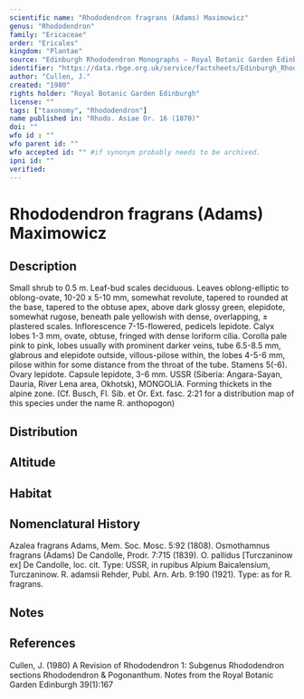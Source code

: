 ```yaml
---
scientific name: "Rhododendron fragrans (Adams) Maximowicz"
genus: "Rhododendron"
family: "Ericaceae"
order: "Ericales"
kingdom: "Plantae"
source: "Edinburgh Rhododendron Monographs – Royal Botanic Garden Edinburgh"
identifier: "https://data.rbge.org.uk/service/factsheets/Edinburgh_Rhododendron_Monographs.xhtml"
author: "Cullen, J."
created: "1980"
rights holder: "Royal Botanic Garden Edinburgh"
license: ""
tags: ["taxonomy", "Rhododendron"]
name published in: "Rhodo. Asiae Or. 16 (1870)"
doi: ""
wfo id : ""
wfo parent id: ""
wfo accepted id: "" #if synonym probably needs to be archived.                      
ipni id: ""
verified:
---
```


                       

# Rhododendron fragrans (Adams) Maximowicz

## Description
Small shrub to 0.5 m. Leaf-bud scales deciduous. Leaves oblong-elliptic to oblong-ovate, 10-20 x 5-10 mm, somewhat revolute, tapered to rounded at the base, tapered to the obtuse apex, above dark glossy green, elepidote, somewhat rugose, beneath pale yellowish with dense, overlapping, ± plastered scales. Inflorescence 7-15-flowered, pedicels lepidote. Calyx lobes 1-3 mm, ovate, obtuse, fringed with dense loriform cilia. Corolla pale pink to pink, lobes usually with prominent darker veins, tube 6.5-8.5 mm, glabrous and elepidote outside, villous-pilose within, the lobes 4-5-6 mm, pilose within for some distance from the throat of the tube. Stamens 5(-6). Ovary lepidote. Capsule lepidote, 3-6 mm. USSR (Siberia: Angara-Sayan, Dauria, River Lena area, Okhotsk), MONGOLIA. Forming thickets in the alpine zone. (Cf. Busch, Fl. Sib. et Or. Ext. fasc. 2:21 for a distribution map of this species under the name R. anthopogon)

## Distribution


## Altitude


## Habitat


## Nomenclatural History
Azalea fragrans Adams, Mem. Soc. Mosc. 5:92 (1808). Osmothamnus fragrans (Adams) De Candolle, Prodr. 7:715 (1839). O. pallidus [Turczaninow ex] De Candolle, loc. cit. Type: USSR, in rupibus Alpium Baicalensium, Turczaninow. R. adamsii Rehder, Publ. Arn. Arb. 9:190 (1921). Type: as for R. fragrans.
                       
## Notes


## References

Cullen, J. (1980) A Revision of Rhododendron 1: Subgenus Rhododendron sections Rhododendron & Pogonanthum. Notes from the Royal Botanic Garden Edinburgh 39(1):167
